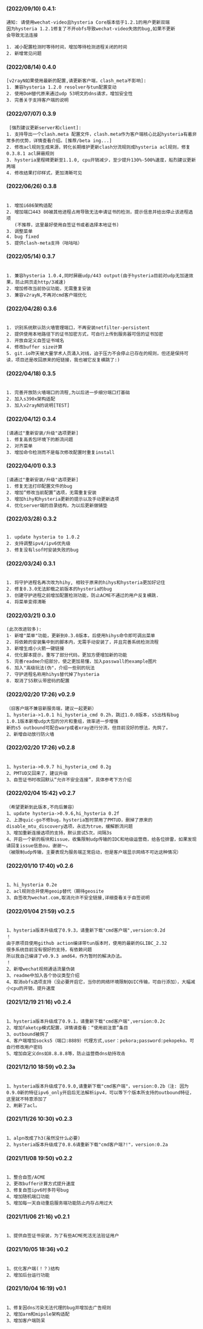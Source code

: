 #### (2022/09/10) 0.4.1:

```
通知: 请使用wechat-video且hysteria Core版本低于1.2.1的用户更新双端
因为hysteria 1.2.1修复了不开obfs导致wechat-video失效的bug,如果不更新
会导致无法连接

1. 减小配置检测时等待时间，增加等待检测进程关闭的时间
2. 新增常见问题
```

#### (2022/08/14) 0.4.0

```
[v2rayN如果使用最新的配置,请更新客户端，clash_meta不影响]:
1. 兼容hysteria 1.2.0 resolver与tun配置变动
2. 使用DoH替代原来通过udp 53明文的dns请求，增加安全性
3. 完善关于支持客户端的说明
```

#### (2022/07/07) 0.3.9

```
 [强烈建议更新server和client]:
1. 支持导出一个clash.meta 配置文件，clash.meta作为客户端核心比起hysteria有着非常多的优势，详情查看介绍。[推荐/beta ing...]
2. 修改acl规则生成来源，转化长期维护更新clash分流规则成hysteria acl规则，修复0.3.8.1 acl屏蔽规则
3. hysteria里程碑更新至1.1.0, cpu开销减少，至少提升130%-500%速度，船烈建议更新两端
4. 修改结果打印样式，更加清晰可见
```

#### (2022/06/26) 0.3.8

```

1. 增加i686架构适配
2. 增加端口443 80被其他进程占用导致无法申请证书的检测，提示信息并给出停止该进程选项
   (不推荐，这里最好使用自签证书或者选择本地证书)
3. 调整菜单
4. bug fixed
5. 提供clash-meta支持（咕咕咕）
```

#### (2022/05/14) 0.3.7

```

1. 兼容hysteria 1.0.4,同时屏蔽udp/443 output(由于hysteria目前对udp无加速效果，防止网页走http/3减速)
2. 增加修改当前协议功能，无需重复安装
3. 兼容v2rayN,不再对cmd客户端优化
```

#### (2022/04/28) 0.3.6

```

1. 识别系统默认防火墙管理端口，不再安装netfilter-persistent
2. 提供使用本地路径下的证书加密方式，可自行上传到服务器可信的证书加密
3. 开放自定义自签证书域名
4. 修改buffer size计算
5. git.io昨天被大量学术人员涌入对线，迫于压力不会停止已存在的规则，但还是保持可读，项目还是改回原来的短链接，我也被它反复横跳了:)
```

#### (2022/04/18) 0.3.5

```

1. 完善开放防火墙端口的流程,为以后进一步细分端口打基础
2. 加入s390x架构适配
3. 加入v2rayN的说明[TEST]
```

#### (2022/04/12) 0.3.4

```
[请通过"重新安装/升级"选项更新]
1. 修复高丢包环境下的断流问题
2. 对齐菜单
3. 增加命令检测而不是每次修改配置时重复install
```

#### (2022/04/01) 0.3.3

```
[请通过"重新安装/升级"选项更新]
1. 修复无法打印配置文件的bug
2. 增加“修改当前配置”选项，无需重复安装
3. 增加hihy和hysteria更新的提示以及手动更新选项
4. 优化server端的目录结构，为以后更新做铺垫
```

#### (2022/03/28) 0.3.2

```

1. update hysteria to 1.0.2
2. 支持调整ipv4/ipv6优先级
3. 修复没有lsof时安装失败的bug
```

#### (2022/03/24) 0.3.1

```

1. 将守护进程名再次改为hihy, 相较于原来的hihys和hysteria更加好记住
2. 修复0.3.0无法卸载之前版本的hysteria的bug
3. 创建守护进程之前增加配置检测功能，防止ACME不通过的用户反复横跳.
4. 将菜单变得清晰
```

#### (2022/03/21) 0.3.0

```
(此次改进较多):
1· 新增"菜单"功能，更新到0.3.0版本，后使用hihys命令即可调出菜单
2. 将依赖的安装集中到的脚本内，无需手动安装了，并且完善系统检测流程
3. 新增生成小火箭一键链接
4. 优化脚本提示，重写了部分代码，更加方便增加新的功能
5. 完善readme介绍部分，使之更加易懂，加入passwall的example图片
6. 加入"高级玩法(伪"，介绍一些别的玩法
7. 守护进程名称用hihys替代掉了hysteria
8. 取消了S5默认带密码的配置
```

#### (2022/02/20 17:26) v0.2.9

```
（旧客户端不兼容新服务端，建议一起更新）
1、hysteria->1.0.1 hi_hysteria_cmd 0.2h，跳过1.0.0版本，s5出栈有bug
1.0.1版本新增udp大包的分片和重组，效率进一步增强
新的s5 outbound可配合warp或者xray进行分流，但目前没好的想法，先鸽了。
2、新增自动放行防火墙
```

#### (2022/02/20 17:26) v0.2.8

```

1、hysteria->0.9.7 hi_hysteria_cmd 0.2g
2、PMTUD又回来了，建议升级
3、自签证书时改回默认“允许不安全连接”，具体参考下方介绍
```

#### (2022/02/04 15:42) v0.2.7

```
（希望更新到此版本,不向后兼容）
1、update hysteria->0.9.6,hi_hysteria 0.2f
2、上游quic-go不修bug，hysteria暂时禁用了PMTUD，删掉了原来的 disable_mtu_discovery选项，永远为true，缓解断流问题
3、增加重新连接选项的支持，默认尝试5次，间隔3s
4、开启一个新的板块和issue，收集限制udp传输的IDC和地级运营商，给各位排雷，如果发现请回复issue信息ou，谢谢～。
（被限制udp传输，主要表现为服务端正常启动，但是客户端显示网络不可达这种情况）
```

#### (2022/01/10 17:40) v0.2.6

```

1、hi_hysteria 0.2e
2、acl规则合并使用geoip替代（期待geosite
3、自签改为wechat.com,取消允许不安全链接,详细查看关于自签说明
```

#### (2022/01/04 21:59) v0.2.5

```

1、hysteria版本升级成了0.9.3，请重新下载"cmd客户端",version:0.2d
！
由于原项目使用github action编译带tun版本时，使用的最新的GLIBC_2.32
很多系统目前没有很好的支持，有依赖问题
所以我自己编译了v0.9.3 amd64，作为暂时的解决办法。
！
2、新增wechat视频通话流量伪装
3、readme中加入各个协议类型介绍
4、取消obfs选项支持（没必要开启它，当你的网络环境限制QUIC传输，可自行添加），大幅减小cpu的开销，提升速度
```

#### (2021/12/19 21:16) v0.2.4

```

1、hysteria版本升级成了0.9.1，请重新下载"cmd客户端",version:0.2c
2、增加faketcp模式配置，详情请查看：“使用前注意”条目
3、outbound被鸽了
4、客户端增加socks5（端口:8889）代理方式,user：pekora;password:pekopeko。可自行修改用户密码
5、增加自定义dns如8.8.8.8等，防止运营商dns劫持攻击
```

#### (2021/12/10 18:59) v0.2.3a

```

1、hysteria版本升级成了0.9.0,请重新下载"cmd客户端"，version:0.2b（注: 因为0.9.0新的特征ipv6_only开启后无法解析ipv4，可以等下个版本所支持的outbound特征，这里就不特意添加了
2、刷新了acl。
```

#### (2021/11/26 10:30) v0.2.3

```

1、alpn改成了h3(虽然没什么必要)
2、hysteria版本升级成了0.8.6请重新下载"cmd客户端?!"，version:0.2a
```

#### (2021/11/08 19:50) v0.2.2

```

1、整合自签/ACME
2、更改buffer计算方式提升速度
3、修复自签ipv6时多符号bug
4、增加随机端口功能
5、增加每一天自动重启服务端功能防止内存占用过大
```

#### (2021/11/06 21:16) v0.2.1

```

1、提供自签证书安装，为了有些ACME死活无法验证用户
```

#### (2021/10/05 18:36) v0.2

```

1、优化客户端(！？)结构
2、增加后台运行功能
```

#### (2021/10/04 16:19) v0.1

```

1、修复因dns污染无法代理的bug并增加去广告规则
2、增加arm和mipsle架构适配
3、增加客户端防呆
```
